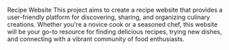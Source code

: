 Recipe Website
This project aims to create a recipe website that provides a user-friendly platform for discovering, sharing, and organizing culinary creations. Whether you're a novice cook or a seasoned chef, this website will be your go-to resource for finding delicious recipes, trying new dishes, and connecting with a vibrant community of food enthusiasts.